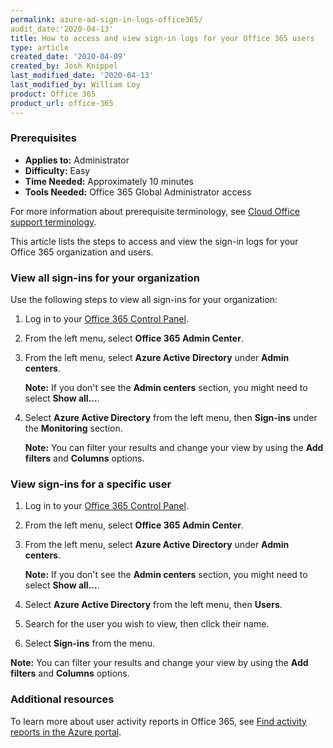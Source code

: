 ```yaml
---
permalink: azure-ad-sign-in-logs-office365/
audit_date:'2020-04-13'
title: How to access and view sign-in logs for your Office 365 users
type: article
created_date: '2020-04-09'
created_by: Josh Knippel
last_modified_date: '2020-04-13'
last_modified_by: William Loy
product: Office 365
product_url: office-365
---
```


### Prerequisites

- **Applies to:** Administrator
- **Difficulty:** Easy
- **Time Needed:** Approximately 10 minutes
- **Tools Needed:** Office 365 Global Administrator access

For more information about prerequisite terminology, see [Cloud Office support terminology](/how-to/cloud-office-support-terminology).

This article lists the steps to access and view the sign-in logs for your Office 365 organization and users.

### View all sign-ins for your organization

Use the following steps to view all sign-ins for your organization:

1.	Log in to your [Office 365 Control Panel](https://office365.cp.rackspace.com).

2.	From the left menu, select **Office 365 Admin Center**.

3.	From the left menu, select **Azure Active Directory** under **Admin centers**.

    **Note:** If you don't see the **Admin centers** section, you might need to select **Show all...**.

4.	Select **Azure Active Directory** from the left menu, then **Sign-ins** under the **Monitoring** section.

    **Note:** You can filter your results and change your view by using the **Add filters** and **Columns** options.

### View sign-ins for a specific user

1.	Log in to your [Office 365 Control Panel](https://office365.cp.rackspace.com).

2.	From the left menu, select **Office 365 Admin Center**.

3.	From the left menu, select **Azure Active Directory** under **Admin centers**.

    **Note:** If you don't see the **Admin centers** section, you might need to select **Show all...**.

4.	Select **Azure Active Directory** from the left menu, then **Users**.

5.  Search for the user you wish to view, then click their name.

6.  Select **Sign-ins** from the menu.

**Note:** You can filter your results and change your view by using the **Add filters** and **Columns** options.

### Additional resources

To learn more about user activity reports in Office 365, see [Find activity reports in the Azure portal](https://docs.microsoft.com/en-us/azure/active-directory/reports-monitoring/howto-find-activity-reports).
